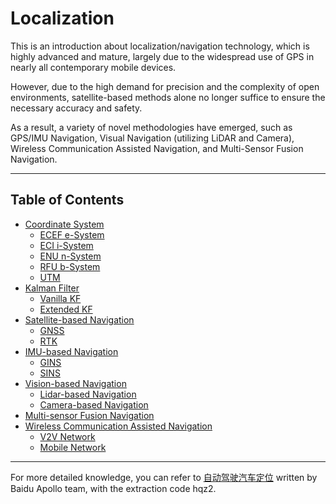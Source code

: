 # Localization

This is an introduction about localization/navigation technology, which is highly advanced and mature, largely due to the widespread use of GPS in nearly all contemporary mobile devices.

However, due to the high demand for precision and the complexity of open environments, satellite-based methods alone no longer suffice to ensure the necessary accuracy and safety.

As a result, a variety of novel methodologies have emerged, such as GPS/IMU Navigation, Visual Navigation (utilizing LiDAR and Camera), Wireless Communication Assisted Navigation, and Multi-Sensor Fusion Navigation.


---

## Table of Contents
* [Coordinate System](preliminaries/coordination_system.md)
  * [ECEF e-System](preliminaries/coordination_system.md#ecef-e-system)
  * [ECI i-System](preliminaries/coordination_system.md#eci-i-system)
  * [ENU n-System](preliminaries/coordination_system.md#enu-n-system)
  * [RFU b-System](preliminaries/coordination_system.md#rfu-b-system)
  * [UTM](preliminaries/coordination_system.md#utm)
* [Kalman Filter](preliminaries/Kalman_filter.md)
  * [Vanilla KF](preliminaries/Kalman_filter.md#vanilla-kf)
  * [Extended KF](preliminaries/Kalman_filter.md#extended-kf)
* [Satellite-based Navigation](methodologies/satellite_based.md)
  * [GNSS](methodologies/satellite_based.md#gnss)
  * [RTK](methodologies/satellite_based.md#rtk)
* [IMU-based Navigation](methodologies/IMU_based.md)
  * [GINS](methodologies/IMU_based.md#gins)
  * [SINS](methodologies/IMU_based.md#sins)
* [Vision-based Navigation](methodologies/vision_based.md)
  * [Lidar-based Navigation](methodologies/vision_based.md#lidar-based-navigation)
  * [Camera-based Navigation](methodologies/vision_based.md#camera-based-navigation)
* [Multi-sensor Fusion Navigation](methodologies/multi_sensor_fusion.md)
* [Wireless Communication Assisted Navigation](methodologies/WCAN.md)
  * [V2V Network](methodologies/WCAN.md#vehicle-to-vehicle-network)
  * [Mobile Network](methodologies/WCAN.md#mobile-network)

---

For more detailed knowledge, you can refer to [自动驾驶汽车定位](https://pan.baidu.com/s/18IkAdgETNXBxwvcAe29-VQ) written by Baidu Apollo team, with the extraction code hqz2.
